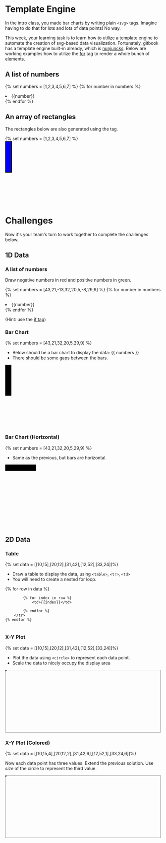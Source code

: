 # Template Engine

In the intro class, you made bar charts by writing plain `<svg>` tags. Imagine
having to do that for lots and lots of data points! No way.

This week, your learning task is to learn how to utilize a template engine to
automate the creation of svg-based data visualization. Fortunately, gitbook has
a template engine built-in already, which is
[nunjuncks](https://mozilla.github.io/nunjucks/). Below are working examples how
to utilize the [for](https://mozilla.github.io/nunjucks/templating.html#for) tag
to render a whole bunch of elements.

## A list of numbers

{% set numbers = [1,2,3,4,5,6,7] %}
{% for number in numbers %}
<li>{{number}}</li>
{% endfor %}

## An array of rectangles
The rectangles below are also generated using the tag.

{% set numbers = [1,2,3,4,5,6,7] %}
<svg width="500" height="200">
{% for number in numbers %}
    <rect x="{{loop.index * 20}}" width="20" height="100" style="fill:rgb(0,0,255);stroke-width:3;stroke:rgb(0,0,0)" />
{% endfor %}
</svg>

# Challenges

Now it's your team's turn to work together to complete the challenges below.

## 1D Data

### A list of numbers

Draw negative numbers in red and positive numbers in green.

{% set numbers = [43,21,-13,32,20,5,-8,29,9] %}
{% for number in numbers %}
<li>{{number}}</li>
{% endfor %}

(Hint: use the [if tag](https://mozilla.github.io/nunjucks/templating.html#if))

### Bar Chart

{% set numbers = [43,21,32,20,5,29,9] %}

* Below should be a bar chart to display the data: {{ numbers }}
* There should be some gaps between the bars.

<svg width="500" height="200">
{% for number in numbers %}
    <rect x="{{loop.index*30}}" width="20" height="100" style="{% if ((numbers+1-number) == 1) %} fill:rgb(255,0,0);stroke-width:3;stroke:rgb(0,0,0) {% else %}  fill:rgb(0,255,0);stroke-width:3;stroke:rgb(0,0,0) {% endif %} " />
{% endfor %}
</svg>

### Bar Chart (Horizontal)

{% set numbers = [43,21,32,20,5,29,9] %}

* Same as the previous, but bars are horizontal.

<svg width="500" height="200">
{% for number in numbers %}
    <rect y="{{loop.index * 30}}" width="100" height="20" style="{% if ((numbers+1-number) == 1) %} fill:rgb(255,0,0);stroke-width:3;stroke:rgb(0,0,0) {% else %}  fill:rgb(0,255,0);stroke-width:3;stroke:rgb(0,0,0) {% endif %} " />
{% endfor %}
</svg>

## 2D Data

### Table

{% set data = [[10,15],[20,12],[31,42],[12,52],[33,24]]%}

* Draw a table to display the data, using `<table>`, `<tr>`, `<td>`
* You will need to create a nested for loop.

<table>
    {% for row in data %}
        <tr>
            <!-- Add your code here  -->
           
            {% for index in row %}
                <td>{{index}}</td> 
                    
            {% endfor %}
        </tr>
    {% endfor %}
</table>


### X-Y Plot

{% set data = [[10,15],[20,12],[31,42],[12,52],[33,24]]%}

* Plot the data using `<circle>` to represent each data point.
* Scale the data to nicely occupy the display area

<svg width="500" height="200" style="border:1px solid grey">
{% for point in data %}
    <circle cx="{{point[0]}}" cy="{{point[1]}}" r="2" stroke="black" stroke-width="3" fill="red" />
{% endfor %}
</svg>

### X-Y Plot (Colored)

{% set data = [[10,15,4],[20,12,2],[31,42,6],[12,52,1],[33,24,6]]%}

Now each data point has three values. Extend the previous solution. Use _size_
of the circle to represent the third value.

<svg width="500" height="200" style="border:1px solid grey">
{% for point in data %}
    <circle cx="{{point[0]}}" cy="{{point[1]}}" r="2" stroke="black" stroke-width="3" fill="red" />
{% endfor %}
</svg>
